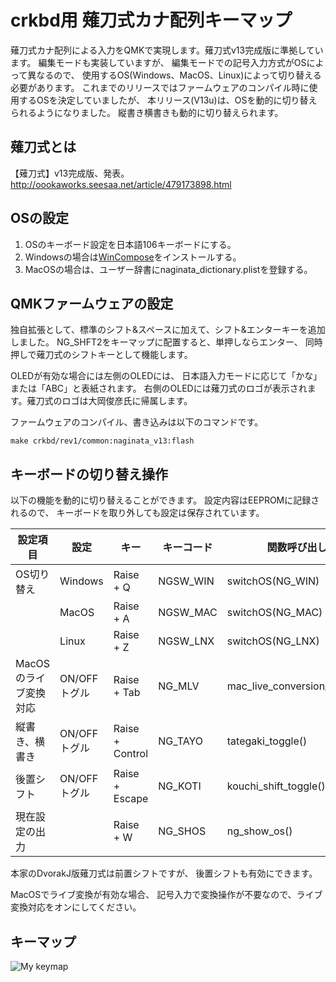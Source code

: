 # crkbd用 薙刀式カナ配列キーマップ

薙刀式カナ配列による入力をQMKで実現します。薙刀式v13完成版に準拠しています。
編集モードも実装していますが、
編集モードでの記号入力方式がOSによって異なるので、
使用するOS(Windows、MacOS、Linux)によって切り替える必要があります。
これまでのリリースではファームウェアのコンパイル時に使用するOSを決定していましたが、
本リリース(V13u)は、OSを動的に切り替えられるようになりました。
縦書き横書きも動的に切り替えられます。

## 薙刀式とは

【薙刀式】v13完成版、発表。
http://oookaworks.seesaa.net/article/479173898.html

## OSの設定

1. OSのキーボード設定を日本語106キーボードにする。
2. Windowsの場合は[WinCompose](http://wincompose.info/)をインストールする。
3. MacOSの場合は、ユーザー辞書にnaginata_dictionary.plistを登録する。

## QMKファームウェアの設定

独自拡張として、標準のシフト&スペースに加えて、シフト&エンターキーを追加しました。
NG_SHFT2をキーマップに配置すると、単押しならエンター、
同時押しで薙刀式のシフトキーとして機能します。

OLEDが有効な場合には左側のOLEDには、
日本語入力モードに応じて「かな」または「ABC」と表紙されます。
右側のOLEDには薙刀式のロゴが表示されます。薙刀式のロゴは大岡俊彦氏に帰属します。

ファームウェアのコンパイル、書き込みは以下のコマンドです。

```make crkbd/rev1/common:naginata_v13:flash```

## キーボードの切り替え操作

以下の機能を動的に切り替えることができます。
設定内容はEEPROMに記録されるので、
キーボードを取り外しても設定は保存されています。

| 設定項目 | 設定 | キー | キーコード | 関数呼び出し | 
|---|---|---|---|---|
| OS切り替え            | Windows  | Raise + Q  | NGSW_WIN  | switchOS(NG_WIN)  | 
|                       | MacOS    | Raise + A  | NGSW_MAC  | switchOS(NG_MAC)  | 
|                       | Linux    | Raise + Z  | NGSW_LNX  | switchOS(NG_LNX)  | 
| MacOSのライブ変換対応 | ON/OFFトグル   | Raise + Tab  | NG_MLV   | mac_live_conversion_toggle()  | 
| 縦書き、横書き        | ON/OFFトグル   | Raise + Control  | NG_TAYO    | tategaki_toggle()  | 
| 後置シフト            | ON/OFFトグル   | Raise + Escape  | NG_KOTI  | kouchi_shift_toggle()  | 
| 現在設定の出力        |   | Raise + W  | NG_SHOS   | ng_show_os()  | 

本家のDvorakJ版薙刀式は前置シフトですが、
後置シフトも有効にできます。

MacOSでライブ変換が有効な場合、
記号入力で変換操作が不要なので、ライブ変換対応をオンにしてください。

## キーマップ

![My keymap](keymap.svg "Crkbd")

